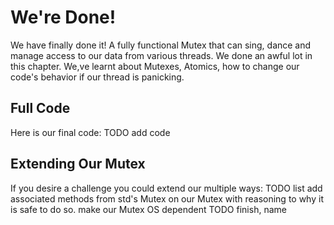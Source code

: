 # We're Done!

We have finally done it! A fully functional Mutex that can sing, dance and manage access to our data from various threads.
We done an awful lot in this chapter. We,ve learnt about Mutexes, Atomics, how to change our code's behavior if our thread is panicking.


## Full Code
Here is our final code:
TODO add code


## Extending Our Mutex
If you desire a challenge you could extend our multiple ways:
TODO list
add associated methods from std's Mutex on our Mutex with reasoning to why it is safe to do so.
make our Mutex OS dependent TODO finish, name



